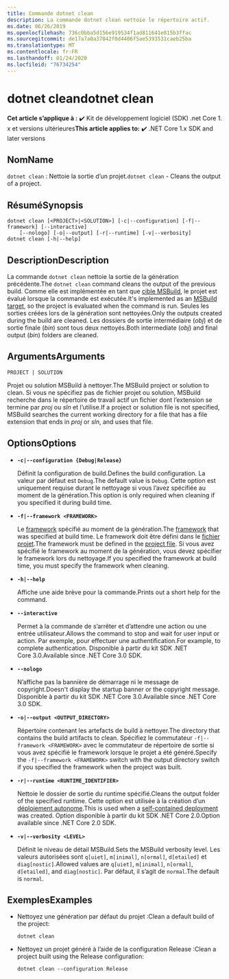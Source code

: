 ```yaml
---
title: Commande dotnet clean
description: La commande dotnet clean nettoie le répertoire actif.
ms.date: 06/26/2019
ms.openlocfilehash: 736c0bba5d156e919534f1ad811641e815b3ffac
ms.sourcegitcommit: de17a7a0a37042f0d4406f5ae5393531caeb25ba
ms.translationtype: MT
ms.contentlocale: fr-FR
ms.lasthandoff: 01/24/2020
ms.locfileid: "76734254"
---
```

# <a name="dotnet-clean"></a><span data-ttu-id="bdbb1-103">dotnet clean</span><span class="sxs-lookup"><span data-stu-id="bdbb1-103">dotnet clean</span></span>

<span data-ttu-id="bdbb1-104">**Cet article s’applique à :** ✔️ Kit de développement logiciel (SDK) .net Core 1. x et versions ultérieures</span><span class="sxs-lookup"><span data-stu-id="bdbb1-104">**This article applies to:** ✔️ .NET Core 1.x SDK and later versions</span></span>

<!-- todo: uncomment when all CLI commands are reviewed
[!INCLUDE [topic-appliesto-net-core-all](../../../includes/topic-appliesto-net-core-all.md)]
-->

## <a name="name"></a><span data-ttu-id="bdbb1-105">Nom</span><span class="sxs-lookup"><span data-stu-id="bdbb1-105">Name</span></span>

<span data-ttu-id="bdbb1-106">`dotnet clean` : Nettoie la sortie d’un projet.</span><span class="sxs-lookup"><span data-stu-id="bdbb1-106">`dotnet clean` - Cleans the output of a project.</span></span>

## <a name="synopsis"></a><span data-ttu-id="bdbb1-107">Résumé</span><span class="sxs-lookup"><span data-stu-id="bdbb1-107">Synopsis</span></span>

```dotnetcli
dotnet clean [<PROJECT>|<SOLUTION>] [-c|--configuration] [-f|--framework] [--interactive]
    [--nologo] [-o|--output] [-r|--runtime] [-v|--verbosity]
dotnet clean [-h|--help]
```

## <a name="description"></a><span data-ttu-id="bdbb1-108">Description</span><span class="sxs-lookup"><span data-stu-id="bdbb1-108">Description</span></span>

<span data-ttu-id="bdbb1-109">La commande `dotnet clean` nettoie la sortie de la génération précédente.</span><span class="sxs-lookup"><span data-stu-id="bdbb1-109">The `dotnet clean` command cleans the output of the previous build.</span></span> <span data-ttu-id="bdbb1-110">Comme elle est implémentée en tant que [cible MSBuild](/visualstudio/msbuild/msbuild-targets), le projet est évalué lorsque la commande est exécutée.</span><span class="sxs-lookup"><span data-stu-id="bdbb1-110">It's implemented as an [MSBuild target](/visualstudio/msbuild/msbuild-targets), so the project is evaluated when the command is run.</span></span> <span data-ttu-id="bdbb1-111">Seules les sorties créées lors de la génération sont nettoyées.</span><span class="sxs-lookup"><span data-stu-id="bdbb1-111">Only the outputs created during the build are cleaned.</span></span> <span data-ttu-id="bdbb1-112">Les dossiers de sortie intermédiaire (*obj*) et de sortie finale (*bin*) sont tous deux nettoyés.</span><span class="sxs-lookup"><span data-stu-id="bdbb1-112">Both intermediate (*obj*) and final output (*bin*) folders are cleaned.</span></span>

## <a name="arguments"></a><span data-ttu-id="bdbb1-113">Arguments</span><span class="sxs-lookup"><span data-stu-id="bdbb1-113">Arguments</span></span>

`PROJECT | SOLUTION`

<span data-ttu-id="bdbb1-114">Projet ou solution MSBuild à nettoyer.</span><span class="sxs-lookup"><span data-stu-id="bdbb1-114">The MSBuild project or solution to clean.</span></span> <span data-ttu-id="bdbb1-115">Si vous ne spécifiez pas de fichier projet ou solution, MSBuild recherche dans le répertoire de travail actif un fichier dont l’extension se termine par *proj* ou *sln* et l’utilise.</span><span class="sxs-lookup"><span data-stu-id="bdbb1-115">If a project or solution file is not specified, MSBuild searches the current working directory for a file that has a file extension that ends in *proj* or *sln*, and uses that file.</span></span>

## <a name="options"></a><span data-ttu-id="bdbb1-116">Options</span><span class="sxs-lookup"><span data-stu-id="bdbb1-116">Options</span></span>

* **`-c|--configuration {Debug|Release}`**

  <span data-ttu-id="bdbb1-117">Définit la configuration de build.</span><span class="sxs-lookup"><span data-stu-id="bdbb1-117">Defines the build configuration.</span></span> <span data-ttu-id="bdbb1-118">La valeur par défaut est `Debug`.</span><span class="sxs-lookup"><span data-stu-id="bdbb1-118">The default value is `Debug`.</span></span> <span data-ttu-id="bdbb1-119">Cette option est uniquement requise durant le nettoyage si vous l’avez spécifiée au moment de la génération.</span><span class="sxs-lookup"><span data-stu-id="bdbb1-119">This option is only required when cleaning if you specified it during build time.</span></span>

* **`-f|--framework <FRAMEWORK>`**

  <span data-ttu-id="bdbb1-120">Le [framework](../../standard/frameworks.md) spécifié au moment de la génération.</span><span class="sxs-lookup"><span data-stu-id="bdbb1-120">The [framework](../../standard/frameworks.md) that was specified at build time.</span></span> <span data-ttu-id="bdbb1-121">Le framework doit être défini dans le [fichier projet](csproj.md).</span><span class="sxs-lookup"><span data-stu-id="bdbb1-121">The framework must be defined in the [project file](csproj.md).</span></span> <span data-ttu-id="bdbb1-122">Si vous avez spécifié le framework au moment de la génération, vous devez spécifier le framework lors du nettoyage.</span><span class="sxs-lookup"><span data-stu-id="bdbb1-122">If you specified the framework at build time, you must specify the framework when cleaning.</span></span>

* **`-h|--help`**

  <span data-ttu-id="bdbb1-123">Affiche une aide brève pour la commande.</span><span class="sxs-lookup"><span data-stu-id="bdbb1-123">Prints out a short help for the command.</span></span>

* **`--interactive`**

  <span data-ttu-id="bdbb1-124">Permet à la commande de s’arrêter et d’attendre une action ou une entrée utilisateur.</span><span class="sxs-lookup"><span data-stu-id="bdbb1-124">Allows the command to stop and wait for user input or action.</span></span> <span data-ttu-id="bdbb1-125">Par exemple, pour effectuer une authentification.</span><span class="sxs-lookup"><span data-stu-id="bdbb1-125">For example, to complete authentication.</span></span> <span data-ttu-id="bdbb1-126">Disponible à partir du kit SDK .NET Core 3.0.</span><span class="sxs-lookup"><span data-stu-id="bdbb1-126">Available since .NET Core 3.0 SDK.</span></span>

* **`--nologo`**

  <span data-ttu-id="bdbb1-127">N’affiche pas la bannière de démarrage ni le message de copyright.</span><span class="sxs-lookup"><span data-stu-id="bdbb1-127">Doesn't display the startup banner or the copyright message.</span></span> <span data-ttu-id="bdbb1-128">Disponible à partir du kit SDK .NET Core 3.0.</span><span class="sxs-lookup"><span data-stu-id="bdbb1-128">Available since .NET Core 3.0 SDK.</span></span>

* **`-o|--output <OUTPUT_DIRECTORY>`**

  <span data-ttu-id="bdbb1-129">Répertoire contenant les artefacts de build à nettoyer.</span><span class="sxs-lookup"><span data-stu-id="bdbb1-129">The directory that contains the build artifacts to clean.</span></span> <span data-ttu-id="bdbb1-130">Spécifiez le commutateur `-f|--framework <FRAMEWORK>` avec le commutateur de répertoire de sortie si vous avez spécifié le framework lorsque le projet a été généré.</span><span class="sxs-lookup"><span data-stu-id="bdbb1-130">Specify the `-f|--framework <FRAMEWORK>` switch with the output directory switch if you specified the framework when the project was built.</span></span>

* **`-r|--runtime <RUNTIME_IDENTIFIER>`**

  <span data-ttu-id="bdbb1-131">Nettoie le dossier de sortie du runtime spécifié.</span><span class="sxs-lookup"><span data-stu-id="bdbb1-131">Cleans the output folder of the specified runtime.</span></span> <span data-ttu-id="bdbb1-132">Cette option est utilisée à la création d’un [déploiement autonome](../deploying/index.md#self-contained-deployments-scd).</span><span class="sxs-lookup"><span data-stu-id="bdbb1-132">This is used when a [self-contained deployment](../deploying/index.md#self-contained-deployments-scd) was created.</span></span> <span data-ttu-id="bdbb1-133">Option disponible à partir du kit SDK .NET Core 2.0.</span><span class="sxs-lookup"><span data-stu-id="bdbb1-133">Option available since .NET Core 2.0 SDK.</span></span>

* **`-v|--verbosity <LEVEL>`**

  <span data-ttu-id="bdbb1-134">Définit le niveau de détail MSBuild.</span><span class="sxs-lookup"><span data-stu-id="bdbb1-134">Sets the MSBuild verbosity level.</span></span> <span data-ttu-id="bdbb1-135">Les valeurs autorisées sont `q[uiet]`, `m[inimal]`, `n[ormal]`, `d[etailed]` et `diag[nostic]`.</span><span class="sxs-lookup"><span data-stu-id="bdbb1-135">Allowed values are `q[uiet]`, `m[inimal]`, `n[ormal]`, `d[etailed]`, and `diag[nostic]`.</span></span> <span data-ttu-id="bdbb1-136">Par défaut, il s’agit de `normal`.</span><span class="sxs-lookup"><span data-stu-id="bdbb1-136">The default is `normal`.</span></span>

## <a name="examples"></a><span data-ttu-id="bdbb1-137">Exemples</span><span class="sxs-lookup"><span data-stu-id="bdbb1-137">Examples</span></span>

* <span data-ttu-id="bdbb1-138">Nettoyez une génération par défaut du projet :</span><span class="sxs-lookup"><span data-stu-id="bdbb1-138">Clean a default build of the project:</span></span>

  ```dotnetcli
  dotnet clean
  ```

* <span data-ttu-id="bdbb1-139">Nettoyez un projet généré à l’aide de la configuration Release :</span><span class="sxs-lookup"><span data-stu-id="bdbb1-139">Clean a project built using the Release configuration:</span></span>

  ```dotnetcli
  dotnet clean --configuration Release
  ```
